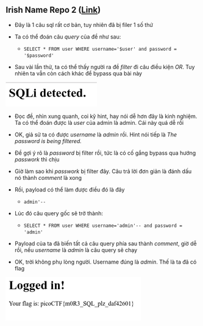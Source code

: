 ## Irish Name Repo 2 ([Link](https://2019shell1.picoctf.com/problem/40968/))

- Đây là 1 câu sql rất cơ bản, tuy nhiên đã bị filer 1 số thứ

- Ta có thể đoán câu *query* của đề như sau:

  - `SELECT * FROM user WHERE username='$user' and password = '$password'`

- Sau vài lần thử, ta có thể thấy người ra đề *filter* đi câu điều kiện *OR*. Tuy nhiên ta vẫn còn cách khác để bypass qua bài này

![1](Selection_001.png)

- Đọc đề, nhìn xung quanh, coi kỹ hint, hay nói dễ hơn đây là kinh nghiệm. Ta có thể đoán được là *user* của admin là admin. Cái này quá dễ rồi

- OK, giả sử ta có được *username* là *admin* rồi. Hint nói tiếp là *The password is being filtered.*

- Đề gợi ý rõ là *password* bị filter rồi, tức là có cố gắng bypass qua hướng *passwork* thì chịu

- Giờ làm sao khi *passwork* bị filter đây. Câu trả lời đơn giản là đánh dấu nó thành *comment* là xong

- Rồi, payload có thể làm được điều đó là đây 

  - `admin'--`

- Lúc đó câu query gốc sẽ trở thành:

  - `SELECT * FROM user WHERE username='admin'-- and password = 'admin'`

- Payload của ta đã biến tất cả câu query phía sau thành *comment*, giờ dễ rồi, nếu *username* là *admin* là câu query sẽ chạy

- OK, trời không phụ lòng người. Username đúng là *admin*. Thế là ta đã có flag

![2](Selection_002.png)
